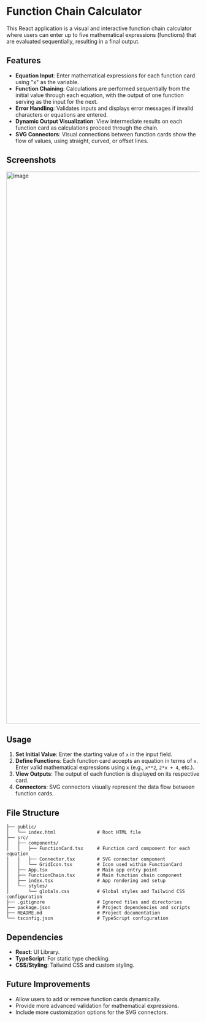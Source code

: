 # Function Chain Calculator

This React application is a visual and interactive function chain calculator where users can enter up to five mathematical expressions (functions) that are evaluated sequentially, resulting in a final output.

## Features

- **Equation Input**: Enter mathematical expressions for each function card using "x" as the variable.
- **Function Chaining**: Calculations are performed sequentially from the initial value through each equation, with the output of one function serving as the input for the next.
- **Error Handling**: Validates inputs and displays error messages if invalid characters or equations are entered.
- **Dynamic Output Visualization**: View intermediate results on each function card as calculations proceed through the chain.
- **SVG Connectors**: Visual connections between function cards show the flow of values, using straight, curved, or offset lines.

## Screenshots

<img width="1438" alt="image" src="https://github.com/user-attachments/assets/eacb8199-716f-4363-b011-654db8df5893">


## Usage

1. **Set Initial Value**: Enter the starting value of `x` in the input field.
2. **Define Functions**: Each function card accepts an equation in terms of `x`. Enter valid mathematical expressions using `x` (e.g., `x**2`, `2*x + 4`, etc.).
3. **View Outputs**: The output of each function is displayed on its respective card.
4. **Connectors**: SVG connectors visually represent the data flow between function cards.

## File Structure
```plaintext
├── public/
│   └── index.html               # Root HTML file
├── src/
│   ├── components/
│   │   ├── FunctionCard.tsx     # Function card component for each equation
│   │   ├── Connector.tsx        # SVG connector component
│   │   └── GridIcon.tsx         # Icon used within FunctionCard
│   ├── App.tsx                  # Main app entry point
│   ├── FunctionChain.tsx        # Main function chain component
│   ├── index.tsx                # App rendering and setup
│   └── styles/
│       └── globals.css          # Global styles and Tailwind CSS configuration
├── .gitignore                   # Ignored files and directories
├── package.json                 # Project dependencies and scripts
├── README.md                    # Project documentation
└── tsconfig.json                # TypeScript configuration
```

## Dependencies

- **React**: UI Library.
- **TypeScript**: For static type checking.
- **CSS/Styling**: Tailwind CSS and custom styling.

## Future Improvements

- Allow users to add or remove function cards dynamically.
- Provide more advanced validation for mathematical expressions.
- Include more customization options for the SVG connectors.

